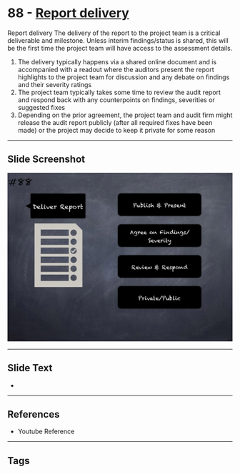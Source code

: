 
# 88 - [Report delivery](./Report%20delivery.md)

Report delivery The delivery of the report to the project team is a critical deliverable and milestone. Unless interim findings/status is shared, this will be the first time the project team will have access to the assessment details.


1.  The delivery typically happens via a shared online document and is accompanied with a readout where the auditors present the report highlights to the project team for discussion and any debate on findings and their severity ratings
2.  The project team typically takes some time to review the audit report and respond back with any counterpoints on findings, severities or suggested fixes
3.  Depending on the prior agreement, the project team and audit firm might release the audit report publicly (after all required fixes have been made) or the project may decide to keep it private for some reason


___
## Slide Screenshot
![088.png](../../images/6.Audit%20Techniques%20and%20Tools%20101/088.png)
___
## Slide Text
- 
___
## References
- Youtube Reference
___
## Tags
